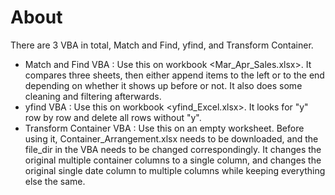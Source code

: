 # About

There are 3 VBA in total, Match and Find, yfind, and Transform Container.
* Match and Find VBA : Use this on workbook <Mar_Apr_Sales.xlsx>. It compares three sheets, then either append items to the left or to the end depending on whether it shows up before or not. It also does some cleaning and filtering afterwards.
* yfind VBA : Use this on workbook <yfind_Excel.xlsx>. It looks for "y" row by row and delete all rows without "y".
* Transform Container VBA : Use this on an empty worksheet. Before using it, Container_Arrangement.xlsx needs to be downloaded, and the file_dir in the VBA needs to be changed correspondingly. It changes the original multiple container columns to a single column, and changes the original single date column to multiple columns while keeping everything else the same.
